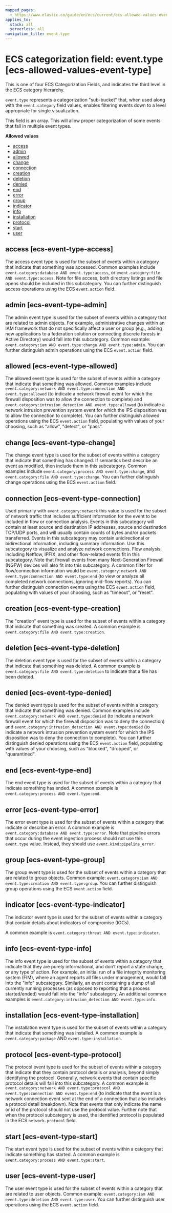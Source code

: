 ```yaml
---
mapped_pages:
  - https://www.elastic.co/guide/en/ecs/current/ecs-allowed-values-event-type.html
applies_to:
  stack: all
  serverless: all
navigation_title: event.type
---
```


# ECS categorization field: event.type [ecs-allowed-values-event-type]

This is one of four ECS Categorization Fields, and indicates the third level in the ECS category hierarchy.

`event.type` represents a categorization "sub-bucket" that, when used along with the `event.category` field values, enables filtering events down to a level appropriate for single visualization.

This field is an array. This will allow proper categorization of some events that fall in multiple event types.

**Allowed values**

* [access](#ecs-event-type-access)
* [admin](#ecs-event-type-admin)
* [allowed](#ecs-event-type-allowed)
* [change](#ecs-event-type-change)
* [connection](#ecs-event-type-connection)
* [creation](#ecs-event-type-creation)
* [deletion](#ecs-event-type-deletion)
* [denied](#ecs-event-type-denied)
* [end](#ecs-event-type-end)
* [error](#ecs-event-type-error)
* [group](#ecs-event-type-group)
* [indicator](#ecs-event-type-indicator)
* [info](#ecs-event-type-info)
* [installation](#ecs-event-type-installation)
* [protocol](#ecs-event-type-protocol)
* [start](#ecs-event-type-start)
* [user](#ecs-event-type-user)


## access [ecs-event-type-access]

The access event type is used for the subset of events within a category that indicate that something was accessed. Common examples include `event.category:database AND event.type:access`, or `event.category:file AND event.type:access`. Note for file access, both directory listings and file opens should be included in this subcategory. You can further distinguish access operations using the ECS `event.action` field.


## admin [ecs-event-type-admin]

The admin event type is used for the subset of events within a category that are related to admin objects. For example, administrative changes within an IAM framework that do not specifically affect a user or group (e.g., adding new applications to a federation solution or connecting discrete forests in Active Directory) would fall into this subcategory. Common example: `event.category:iam AND event.type:change AND event.type:admin`. You can further distinguish admin operations using the ECS `event.action` field.


## allowed [ecs-event-type-allowed]

The allowed event type is used for the subset of events within a category that indicate that something was allowed. Common examples include `event.category:network AND event.type:connection AND event.type:allowed` (to indicate a network firewall event for which the firewall disposition was to allow the connection to complete) and `event.category:intrusion_detection AND event.type:allowed` (to indicate a network intrusion prevention system event for which the IPS disposition was to allow the connection to complete). You can further distinguish allowed operations using the ECS `event.action` field, populating with values of your choosing, such as "allow", "detect", or "pass".


## change [ecs-event-type-change]

The change event type is used for the subset of events within a category that indicate that something has changed. If semantics best describe an event as modified, then include them in this subcategory. Common examples include `event.category:process AND event.type:change`, and `event.category:file AND event.type:change`. You can further distinguish change operations using the ECS `event.action` field.


## connection [ecs-event-type-connection]

Used primarily with `event.category:network` this value is used for the subset of network traffic that includes sufficient information for the event to be included in flow or connection analysis. Events in this subcategory will contain at least source and destination IP addresses, source and destination TCP/UDP ports, and will usually contain counts of bytes and/or packets transferred. Events in this subcategory may contain unidirectional or bidirectional information, including summary information. Use this subcategory to visualize and analyze network connections. Flow analysis, including Netflow, IPFIX, and other flow-related events fit in this subcategory. Note that firewall events from many Next-Generation Firewall (NGFW) devices will also fit into this subcategory.  A common filter for flow/connection information would be `event.category:network AND event.type:connection AND event.type:end` (to view or analyze all completed network connections, ignoring mid-flow reports). You can further distinguish connection events using the ECS `event.action` field, populating with values of your choosing, such as "timeout", or "reset".


## creation [ecs-event-type-creation]

The "creation" event type is used for the subset of events within a category that indicate that something was created. A common example is `event.category:file AND event.type:creation`.


## deletion [ecs-event-type-deletion]

The deletion event type is used for the subset of events within a category that indicate that something was deleted. A common example is `event.category:file AND event.type:deletion` to indicate that a file has been deleted.


## denied [ecs-event-type-denied]

The denied event type is used for the subset of events within a category that indicate that something was denied. Common examples include `event.category:network AND event.type:denied` (to indicate a network firewall event for which the firewall disposition was to deny the connection) and `event.category:intrusion_detection AND event.type:denied` (to indicate a network intrusion prevention system event for which the IPS disposition was to deny the connection to complete). You can further distinguish denied operations using the ECS `event.action` field, populating with values of your choosing, such as "blocked", "dropped", or "quarantined".


## end [ecs-event-type-end]

The end event type is used for the subset of events within a category that indicate something has ended. A common example is `event.category:process AND event.type:end`.


## error [ecs-event-type-error]

The error event type is used for the subset of events within a category that indicate or describe an error. A common example is `event.category:database AND event.type:error`. Note that pipeline errors that occur during the event ingestion process should not use this `event.type` value. Instead, they should use `event.kind:pipeline_error`.


## group [ecs-event-type-group]

The group event type is used for the subset of events within a category that are related to group objects. Common example: `event.category:iam AND event.type:creation AND event.type:group`. You can further distinguish group operations using the ECS `event.action` field.


## indicator [ecs-event-type-indicator]

The indicator event type is used for the subset of events within a category that contain details about indicators of compromise (IOCs).

A common example is `event.category:threat AND event.type:indicator`.


## info [ecs-event-type-info]

The info event type is used for the subset of events within a category that indicate that they are purely informational, and don’t report a state change, or any type of action. For example, an initial run of a file integrity monitoring system (FIM), where an agent reports all files under management, would fall into the "info" subcategory. Similarly, an event containing a dump of all currently running processes (as opposed to reporting that a process started/ended) would fall into the "info" subcategory. An additional common examples is `event.category:intrusion_detection AND event.type:info`.


## installation [ecs-event-type-installation]

The installation event type is used for the subset of events within a category that indicate that something was installed. A common example is `event.category:package` AND `event.type:installation`.


## protocol [ecs-event-type-protocol]

The protocol event type is used for the subset of events within a category that indicate that they contain protocol details or analysis, beyond simply identifying the protocol. Generally, network events that contain specific protocol details will fall into this subcategory. A common example is `event.category:network AND event.type:protocol AND event.type:connection AND event.type:end` (to indicate that the event is a network connection event sent at the end of a connection that also includes a protocol detail breakdown). Note that events that only indicate the name or id of the protocol should not use the protocol value. Further note that when the protocol subcategory is used, the identified protocol is populated in the ECS `network.protocol` field.


## start [ecs-event-type-start]

The start event type is used for the subset of events within a category that indicate something has started. A common example is `event.category:process AND event.type:start`.


## user [ecs-event-type-user]

The user event type is used for the subset of events within a category that are related to user objects. Common example: `event.category:iam AND event.type:deletion AND event.type:user`. You can further distinguish user operations using the ECS `event.action` field.

